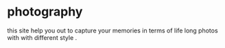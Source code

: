 # photography

this site help you out to capture your memories in terms of life long photos with with different style .
